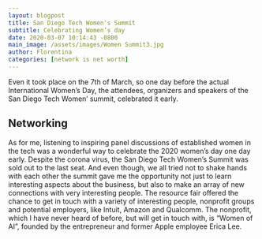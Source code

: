 ```yaml
---
layout: blogpost
title: San Diego Tech Women's Summit
subtitle: Celebrating Women’s day 
date: 2020-03-07 10:14:43 -0800
main_image: /assets/images/Women Summit3.jpg
author: Florentina
categories: [network is net worth]
---
```


Even it took place on the 7th of March, so one day before the actual International Women’s Day, the attendees, organizers and speakers of the San Diego Tech Women’ summit, celebrated it early. 

## Networking

As for me, listening to inspiring panel discussions of established women in the tech was a wonderful way to celebrate the 2020 women’s day one day early. Despite the corona virus, the San Diego Tech Women’s Summit was sold out to the last seat. And even though, we all tried not to shake hands with each other the summit gave me the opportunity not just to learn interesting aspects about the business, but also to make an array of new connections with very interesting people. The resource fair offered the chance to get in touch with a variety of interesting people, nonprofit groups and potential employers, like Intuit, Amazon and Qualcomm. The nonprofit, which I have never heard of before, but will get in touch with, is “Women of AI”, founded by the entrepreneur and former Apple employee Erica Lee. 